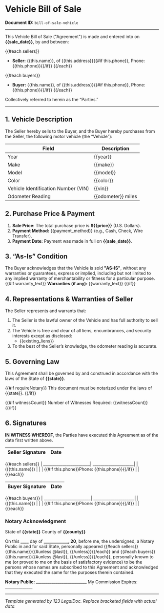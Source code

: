 # Vehicle Bill of Sale
**Document ID:** `bill-of-sale-vehicle`

---

This Vehicle Bill of Sale ("Agreement") is made and entered into on **{{sale_date}}**, by and between:

{{#each sellers}}
- **Seller:** {{this.name}}, of {{this.address}}{{#if this.phone}}, Phone: {{this.phone}}{{/if}}
{{/each}}

{{#each buyers}}
- **Buyer:** {{this.name}}, of {{this.address}}{{#if this.phone}}, Phone: {{this.phone}}{{/if}}
{{/each}}

Collectively referred to herein as the “Parties.”

---

## 1. Vehicle Description

The Seller hereby sells to the Buyer, and the Buyer hereby purchases from the Seller, the following motor vehicle (the “Vehicle”):

| Field                          | Description                         |
|--------------------------------|-------------------------------------|
| Year                           | {{year}}                    |
| Make                           | {{make}}                    |
| Model                          | {{model}}                   |
| Color                          | {{color}}                   |
| Vehicle Identification Number (VIN) | {{vin}}            |
| Odometer Reading               | {{odometer}} miles          |

## 2. Purchase Price & Payment

1. **Sale Price:** The total purchase price is **${{price}}** (U.S. Dollars).
2. **Payment Method:** {{payment_method}} (e.g., Cash, Check, Wire Transfer).
3. **Payment Date:** Payment was made in full on **{{sale_date}}**.

## 3. “As-Is” Condition

The Buyer acknowledges that the Vehicle is sold **"AS-IS"**, without any warranties or guarantees, express or implied, including but not limited to any implied warranty of merchantability or fitness for a particular purpose.
{{#if warranty_text}}
**Warranties (if any):**
{{warranty_text}}
{{/if}}

## 4. Representations & Warranties of Seller

The Seller represents and warrants that:

1. The Seller is the lawful owner of the Vehicle and has full authority to sell it.
2. The Vehicle is free and clear of all liens, encumbrances, and security interests except as disclosed:
   - {{existing_liens}}
3. To the best of the Seller’s knowledge, the odometer reading is accurate.

## 5. Governing Law

This Agreement shall be governed by and construed in accordance with the laws of the State of **{{state}}**.

{{#if requireNotary}}
This document must be notarized under the laws of {{state}}.
{{/if}}

{{#if witnessCount}}
Number of Witnesses Required: {{witnessCount}}
{{/if}}

## 6. Signatures

**IN WITNESS WHEREOF**, the Parties have executed this Agreement as of the date first written above.

| Seller Signature        | Date                 |
|-------------------------|----------------------|
{{#each sellers}}
| ________________________| _____________________|
| ({{this.name}})       |                      |
| {{#if this.phone}}Phone: {{this.phone}}{{/if}} | |
{{/each}}


| Buyer Signature         | Date                 |
|-------------------------|----------------------|
{{#each buyers}}
| ________________________| _____________________|
| ({{this.name}})        |                      |
| {{#if this.phone}}Phone: {{this.phone}}{{/if}} | |
{{/each}}

### Notary Acknowledgment

State of **{{state}}**
County of **{{county}}**

On this **____** day of **______________, 20__**, before me, the undersigned, a Notary Public in and for said State, personally appeared {{#each sellers}}{{this.name}}{{#unless @last}}, {{/unless}}{{/each}} and {{#each buyers}}{{this.name}}{{#unless @last}}, {{/unless}}{{/each}}, personally known to me (or proved to me on the basis of satisfactory evidence) to be the persons whose names are subscribed to this Agreement and acknowledged that they executed the same for the purposes therein contained.

**Notary Public:**   __________________________
My Commission Expires: ______________

---

*Template generated by 123 LegalDoc. Replace bracketed fields with actual data.*
